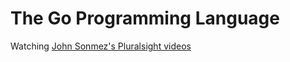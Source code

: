 # The Go Programming Language

Watching [John Sonmez's Pluralsight videos](https://app.pluralsight.com/library/courses/go/table-of-contents)
